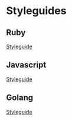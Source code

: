 # Styleguides

## Ruby
[Styleguide][pairin-ruby]
## Javascript
[Styleguide][pairin-javascript]
## Golang
[Styleguide][pairin-go]

[pairin-ruby]: https://github.com/Pairin/styleguides/tree/master/ruby
[pairin-javascript]: https://github.com/Pairin/styleguides/tree/master/javascript
[pairin-go]: https://github.com/Pairin/styleguides/tree/master/go
